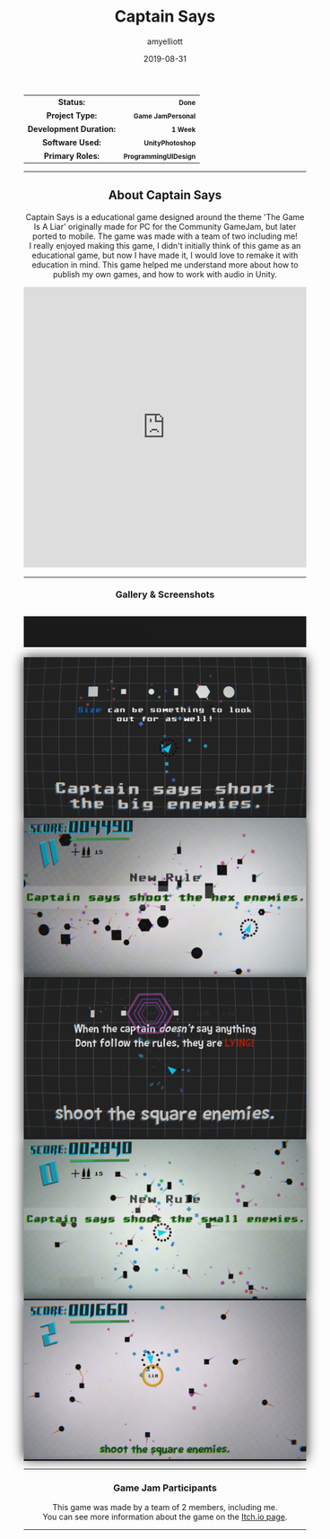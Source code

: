 ﻿---
layout: post
title:  "Captain Says"
type: "Game Development Blog"
color: "background-color: seagreen"
summary: "Captain Says is a educational game designed around the theme 'The Game Is A Liar'. <small>(Community Game Jam)</small>"
author: amyelliott
date: '2019-08-31'
category: ['game-development', 'game-jam', 'unity']
thumbnail: /assets/img/posts/CapSays/cover.png
keywords: educational, gamejam, casual, arcade
permalink: /blog/captain-says/
usemathjax: true
hasRepository: true
repo: "AmyE123/Captain-Says"
---

<!--- ------------------ -->
<!--- Status of the game -->
<!--- ------------------ -->
<div class="table-mobile">
    <table>
        <tr>
            <th style="border: 0px !important">Status:</th>
            <th style="text-align:right; border: 0px !important"><small class="btn btn-col status-button">Done</small></th>
        </tr>
        <tr>
            <th style="border: 0px !important">Project Type:</th> 
            <th style="text-align:right; border: 0px !important"><small class="btn btn-col status-button">Game Jam</small><small class="btn btn-col status-button">Personal</small></th>
        </tr>
        <tr>
            <th style="border: 0px !important">Development Duration:</th>
            <th style="text-align:right; border: 0px !important"><small class="btn btn-col status-button">1 Week</small></th>
        </tr>
        <tr>
            <th style="border: 0px !important">Software Used:</th>
            <th style="text-align:right; border: 0px !important"><small class="btn btn-col status-button">Unity</small><small class="btn btn-col status-button">Photoshop</small></th>
        </tr>
        <tr>
            <th style="border: 0px !important">Primary Roles:</th>
            <th style="text-align:right; border: 0px !important"><small class="btn btn-col status-button">Programming</small><small class="btn btn-col status-button">UI</small><small class="btn btn-col status-button">Design</small></th>
        </tr>
    </table>
</div>

<hr>
<!--- ---------------------------- -->
<!--- Main description of the game -->
<!--- ---------------------------- -->
<div class = "card">
    <h2 style="text-align: center;">About Captain Says</h2>
    <p style="text-align: center;">Captain Says is a educational game designed around the theme 'The Game Is A Liar' originally made for PC for the Community GameJam, but later ported to mobile. The game was made with a team of two including me! <br /> I really enjoyed making this game, I didn't initially think of this game as an educational game, but now I have made it, I would love to remake it with education in mind. This game helped me understand more about how to publish my own games, and how to work with audio in Unity.</p>
</div>

<!--- ------------------------------------ -->
<!--- Embed or Youtube Footage of the game -->
<!--- ------------------------------------ -->
<div class="video-container" style="padding-top: 0px !important">
    <iframe src="https://www.youtube.com/embed/jCQq_6hxVxk" width="100%" height="500" frameborder="0"></iframe>
</div>
<hr>
<!--- ------------------------------------ -->
<!--- Gallery and screenshots for the game -->
<!--- ------------------------------------ -->
<h3 style="text-align:center; margin-top: 20px; margin-bottom: 20px">Gallery & Screenshots</h3>
<div class="panel-heading active" role="tab" id="headingOne">
    <h2 class="panel-title" style="word-wrap: normal; padding: 15px; background-color: #1b1b1b">
    <a role="button" data-toggle="collapse" data-parent="#accordion" href="#collapseGall" aria-expanded="true" aria-controls="collapseGall" style="font-size: 18px; padding: 0px !important">
        Gameplay Screenshots
    </a>
    </h2>                                
</div>
<div id="collapseGall" class="panel-collapse collapse" role="tabpanel" aria-labelledby="headingOne">
    <div class="panel-body">
        <div class = "widcard" style="background-color: #1c1c1e; margin-bottom: 0px !important">
            <img src="/assets/img/posts/CapSays/1.png" style="max-width: -webkit-fill-available; box-shadow: 0px 0px 20px #202022;">
        </div>
        <div class = "widcard" style="background-color: #1c1c1e; margin-bottom: 0px !important">
            <img src="/assets/img/posts/CapSays/2.png" style="max-width: -webkit-fill-available; box-shadow: 0px 0px 20px #202022;">
        </div>
        <div class = "widcard" style="background-color: #1c1c1e; margin-bottom: 0px !important">
            <img src="/assets/img/posts/CapSays/3.png" style="max-width: -webkit-fill-available; box-shadow: 0px 0px 20px #202022;">
        </div>
                <div class = "widcard" style="background-color: #1c1c1e; margin-bottom: 0px !important">
            <img src="/assets/img/posts/CapSays/4.png" style="max-width: -webkit-fill-available; box-shadow: 0px 0px 20px #202022;">
        </div>
        <div class = "widcard" style="background-color: #1c1c1e; margin-bottom: 0px !important">
            <img src="/assets/img/posts/CapSays/5.png" style="max-width: -webkit-fill-available; box-shadow: 0px 0px 20px #202022;">
        </div>
    </div>
</div>

<hr>
<!--- ------- -->
<!--- Credits -->
<!--- ------- -->
<h3 style="text-align:center">Game Jam Participants</h3>
<p style="text-align:center">This game was made by a team of 2 members, including me. <br /> You can see more information about the game on the <a class = "a-text" href="https://amy-elliott.itch.io/captain-says" target="_blank">Itch.io page</a>.</p> 

<hr>

